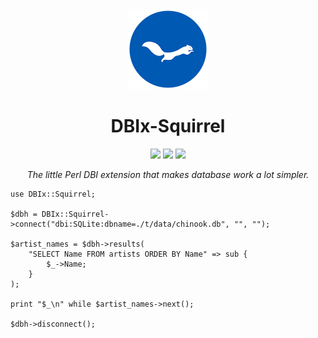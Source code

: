 <div align="center">
    <img src="./resources/images/ekorn.png" width="128">
    <h1>DBIx-Squirrel</h1>
    <img src="https://img.shields.io/cpan/v/DBIx-Squirrel">
    <img src="https://img.shields.io/github/release-date/nukopian/DBIx-Squirrel">
    <img src="https://img.shields.io/cpan/l/DBIx-Squirrel">
    <p>
        <em>The little Perl DBI extension that makes database work a lot simpler.</em>
    </p>
</div>

    use DBIx::Squirrel;

    $dbh = DBIx::Squirrel->connect("dbi:SQLite:dbname=./t/data/chinook.db", "", "");

    $artist_names = $dbh->results(
        "SELECT Name FROM artists ORDER BY Name" => sub {
            $_->Name;
        }
    );

    print "$_\n" while $artist_names->next();

    $dbh->disconnect();
